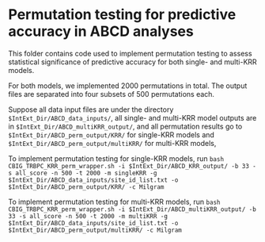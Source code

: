 # Permutation testing for predictive accuracy in ABCD analyses

This folder contains code used to implement permutation testing to assess statistical significance of predictive accuracy for both single- and multi-KRR models. 

For both models, we implemented 2000 permutations in total. The output files are separated into four subsets of 500 permutations each.

Suppose all data input files are under the directory `$IntExt_Dir/ABCD_data_inputs/`, all single- and multi-KRR model outputs are in `$IntExt_Dir/ABCD_multiKRR_output/`, and all permutation results go to `$IntExt_Dir/ABCD_perm_output/KRR/` for single-KRR models and `$IntExt_Dir/ABCD_perm_output/multiKRR/` for multi-KRR models,

To implement permutation testing for single-KRR models, run `bash CBIG_TRBPC_KRR_perm_wrapper.sh -i $IntExt_Dir/ABCD_KRR_output/ -b 33 -s all_score -n 500 -t 2000 -m singleKRR -g $IntExt_Dir/ABCD_data_inputs/site_id_list.txt -o $IntExt_Dir/ABCD_perm_output/KRR/ -c Milgram`

To implement permutation testing for multi-KRR models, run `bash CBIG_TRBPC_KRR_perm_wrapper.sh -i $IntExt_Dir/ABCD_multiKRR_output/ -b 33 -s all_score -n 500 -t 2000 -m multiKRR -g $IntExt_Dir/ABCD_data_inputs/site_id_list.txt -o $IntExt_Dir/ABCD_perm_output/multiKRR/ -c Milgram`
